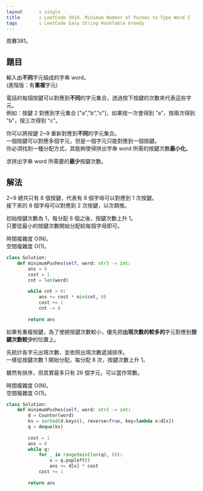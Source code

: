 ```yaml
---
layout      : single
title       : LeetCode 3014. Minimum Number of Pushes to Type Word I
tags        : LeetCode Easy String HashTable Greedy
---
```

周賽381。

## 題目

輸入由**不同**字元組成的字串 word。  
(進階版：有**重複**字元)

電話的每個按鍵可以對應到**不同**的字元集合，透過按下按鍵的次數來代表這些字元。  
例如：按鍵 2 對應到字元集合 ["a","b","c"]，如果按一次會得到 "a"，按兩次得到 "b"，按三次得到 "c"。  

你可以將按鍵 2\~9 重新對應到**不同**的字元集合。  
一個按鍵可以對應多個字元，但是一個字元只能對應到一個按鍵。  
你必須找到一種分配方式，其能夠使得拼出字串 word 所需的按鍵次數**最小化**。  

求拼出字串 word 所需要的**最少**按鍵次數。  

## 解法

2\~9 總共只有 8 個按鍵，代表有 8 個字母可以對應到 1 次按鍵。  
接下來的 8 個字母可以對應到 2 次按鍵，以次類推。  

初始按鍵次數為 1，每分配 8 個之後，按鍵次數上升 1。  
只要從最小的按鍵次數開始分配給每個字母即可。  

時間複雜度 O(N)。  
空間複雜度 O(1)。  

```python
class Solution:
    def minimumPushes(self, word: str) -> int:
        ans = 0
        cost = 1
        cnt = len(word)
        
        while cnt > 0:
            ans += cost * min(cnt, 8)
            cost += 1
            cnt -= 8
            
        return ans
```

如果有重複按鍵，為了使總按鍵次數較小，優先把**出現次數的較多的**字元對應到**按鍵次數較少**的位置上。  

先統計各字元出現次數，並依照出現次數遞減排序。  
一樣從按鍵次數 1 開始分配，每分配 8 次，按鍵次數上升 1。  

雖然有排序，但其實最多只有 26 個字元，可以當作常數。  

時間複雜度 O(N)。  
空間複雜度 O(1)。  

```python
class Solution:
    def minimumPushes(self, word: str) -> int:
        d = Counter(word)
        ks = sorted(d.keys(), reverse=True, key=lambda x:d[x])
        q = deque(ks)
        
        cost = 1
        ans = 0
        while q:
            for _ in range(min(len(q), 8)):
                x = q.popleft()
                ans += d[x] * cost
            cost += 1
        
        return ans
```
